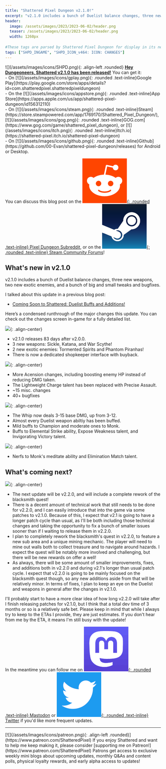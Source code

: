 ```yaml
---
title: "Shattered Pixel Dungeon v2.1.0!"
excerpt: "v2.1.0 includes a bunch of Duelist balance changes, three new weapons, two new exotic enemies, and a bunch of big and small tweaks and bugfixes."
header:
  image: /assets/images/2023/2023-06-02/header.png
  teaser: /assets/images/2023/2023-06-02/header.png
  width: 1260px

#These tags are parsed by Shattered Pixel Dungeon for display in its news feed
tags: ["SHPD_INGAME", "SHPD_ICON_v464: ICON: CHANGES"]
---
```


<div markdown="1" class="img-text">
![](/assets/images/icons/SHPD.png){: .align-left .rounded} <b><u>Hey Dungeoneers, Shattered v2.1.0 has been released!</u></b> You can get it:<br>- On [![](/assets/images/icons/gplay.png){: .rounded .text-inline}Google Play](https://play.google.com/store/apps/details?id=com.shatteredpixel.shatteredpixeldungeon)<br>- On the [![](/assets/images/icons/appstore.png){: .rounded .text-inline}App Store](https://apps.apple.com/us/app/shattered-pixel-dungeon/id156312110)<br>- On [![](/assets/images/icons/steam.png){: .rounded .text-inline}Steam](https://store.steampowered.com/app/1769170/Shattered_Pixel_Dungeon/), [![](/assets/images/icons/gog.png){: .rounded .text-inline}GOG.com](https://www.gog.com/game/shattered_pixel_dungeon), or [![](/assets/images/icons/itch.png){: .rounded .text-inline}Itch.io](https://shattered-pixel.itch.io/shattered-pixel-dungeon)<br>- On [![](/assets/images/icons/github.png){: .rounded .text-inline}Github](https://github.com/00-Evan/shattered-pixel-dungeon/releases) for Android or Desktop.
</div>

You can discuss this blog post on the [![](/assets/images/icons/reddit.png){: .rounded .text-inline} Pixel Dungeon Subreddit](https://www.reddit.com/r/PixelDungeon/comments/13yf7w6/shattered_pixel_dungeon_v210/), or on the [![](/assets/images/icons/steam.png){: .rounded .text-inline} Steam Community Forums](https://steamcommunity.com/app/1769170/eventcomments/3835424220130994513)!

## What's new in v2.1.0

v2.1.0 includes a bunch of Duelist balance changes, three new weapons, two new exotic enemies, and a bunch of big and small tweaks and bugfixes.

I talked about this update in a previous blog post:
- [Coming Soon to Shattered: Duelist Buffs and Additions!](/blog/coming-soon-to-shattered-duelist-buffs-and-additions.html)

Here’s a condensed runthrough of the major changes this update. You can check out the changes screen in-game for a fully detailed list.

![](/assets/images/{{page.date|date:'%Y/%Y-%m-%d'}}/new.png){: .align-center}
- v2.1.0 releases 83 days after v2.0.0.
- 3 new weapons: Sickle, Katana, and War Scythe!
- 2 new exotic enemies: Tormented Spirits and Phantom Piranhas!
- There is now a dedicated shopkeeper interface with buyback.

![](/assets/images/{{page.date|date:'%Y/%Y-%m-%d'}}/changes.png){: .align-center}
- More Acension changes, including boosting enemy HP instead of reducing DMG taken.
- The Lightweight Charge talent has been replaced with Precise Assault.
- ~15 misc. changes
- 40+ bugfixes

![](/assets/images/{{page.date|date:'%Y/%Y-%m-%d'}}/buffs.png){: .align-center}
- The Whip now deals 3-15 base DMG, up from 3-12.
- Almost every Duelist weapon abiltiy has been buffed.
- Mild buffs to Champion and moderate ones to Monk.
- Buffs to Elemental Strike ability, Expose Weakness talent, and Invigorating Victory talent.

![](/assets/images/{{page.date|date:'%Y/%Y-%m-%d'}}/nerfs.png){: .align-center}
- Nerfs to Monk's meditate ability and Elimination Match talent.

## What's coming next?

![](/assets/images/{{page.date|date:'%Y/%Y-%m-%d'}}/upcoming.png){: .align-center}

- The next update will be v2.2.0, and will include a complete rework of the blacksmith quest!
- There is a decent amount of technical work that still needs to be done for v2.2.0, and I can easily introduce that into the game via some patches to v2.1.0. Because of this, I expect that v2.1 is going to have a longer patch cycle than usual, as I'll be both including those technical changes and taking the opportunity to fix a bunch of smaller issues sooner than if I waiting to release them in v2.2.0.
- I plan to completely rework the blacksmith's quest in v2.2.0, to feature a new sub area and a unique mining mechanic. The player will need to mine out walls both to collect treasure and to navigate around hazards. I expect the quest will be notably more involved and challenging, but there will be new rewards on offer a well!
- As always, there will be some amount of smaller improvements, fixes, and additions both in v2.2.0 and during v2.1's longer than usual patch cycle. I expect that v2.2.0 is going to be mainly focused on the blacksmith quest though, so any new additions aside from that will be relatively minor. In terms of fixes, I plan to keep an eye on the Duelist and weapons in general after the changes in v2.1.0.

I'll probably start to have a more clear idea of how long v2.2.0 will take after I finish releasing patches for v2.1.0, but I think that a total dev time of 3 months or so is a relatively safe bet. Please keep in mind that while I always try to keep to the ETAs I provide, they are just estimates. If you don't hear from me by the ETA, it means I'm still busy with the update!

In the meantime you can follow me on [![](/assets/images/icons/mastodon.png){: .rounded .text-inline} Mastodon](https://mastodon.gamedev.place/@ShatteredPixel) or [![](/assets/images/icons/twitter.png){: .rounded .text-inline} Twitter](https://www.twitter.com/ShatteredPixel) if you'd like more frequent updates.

---

<div markdown="1" style="display: inline-block;">
[![](/assets/images/icons/patreon.png){: .align-left .rounded}](https://www.patreon.com/ShatteredPixel) If you enjoy Shattered and want to help me keep making it, please consider [supporting me on Patreon!](https://www.patreon.com/ShatteredPixel) Patrons get access to exclusive weekly mini blogs about upcoming updates, monthly Q&As and content polls, physical loyalty rewards, and early alpha access to updates!
</div>
